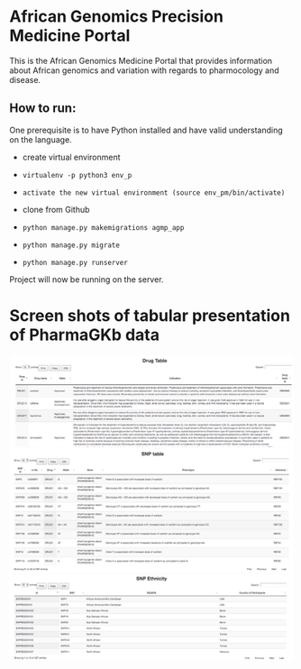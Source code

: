 # African Genomics Precision Medicine Portal

This is the African Genomics Medicine Portal that provides information about African genomics and variation with regards to pharmocology and disease.

## How to run:

One prerequisite is to have Python installed and have valid understanding on the language.

* create virtual environment
* `virtualenv -p python3 env_p`
* `activate the new virtual environment (source env_pm/bin/activate)`

* clone from Github
* `python manage.py makemigrations agmp_app`
* `python manage.py migrate`
* `python manage.py runserver`

Project will now be running on the server.


# Screen shots of tabular presentation of PharmaGKb data

![](images/drug.png?raw=true)
![](images/snp.png?raw=true)
![](images/snp_ethnic.png?raw=true)
